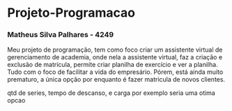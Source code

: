 # Projeto-Programacao

### Matheus Silva Palhares - 4249

Meu projeto de programação, tem como foco criar um assistente virtual de gerenciamento de academia, onde nela a assistente virtual, faz a criação e exclusão de matrícula, permite criar planilha de exercício e ver a planilha. Tudo com o foco de facilitar a vida do empresário. Pórem, está ainda muito prematuro, a única opção por enquanto é fazer matricula de novos clientes.

qtd de series, tempo de descanso, e carga por exemplo seria uma otima opcao